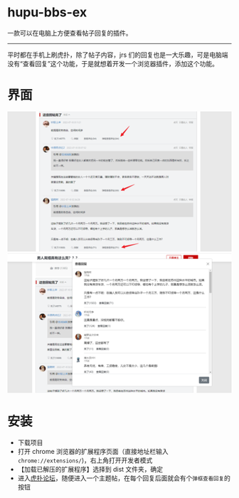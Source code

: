 # hupu-bbs-ex

一款可以在电脑上方便查看帖子回复的插件。

---

平时都在手机上刷虎扑，除了帖子内容，jrs 们的回复也是一大乐趣，可是电脑端没有“查看回复”这个功能，于是就想着开发一个浏览器插件，添加这个功能。

# 界面

![](/preview/1.png)
![](/preview/2.png)

# 安装

- 下载项目
- 打开 chrome 浏览器的扩展程序页面（直接地址栏输入`chrome://extensions/`)，右上角打开开发者模式
- 【加载已解压的扩展程序】选择到 dist 文件夹，确定
- 进入[虎扑论坛](https://bbs.hupu.com/)，随便进入一个主题帖，在每个回复后面就会有个`弹框查看回复`的按钮
